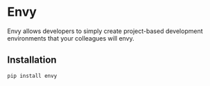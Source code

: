 # Envy

Envy allows developers to simply create project-based development environments that your colleagues will envy.

## Installation

```
pip install envy
```
